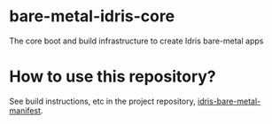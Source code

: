 # bare-metal-idris-core
The core boot and build infrastructure to create Idris bare-metal apps

# How to use this repository?
See build instructions, etc in the project repository, [idris-bare-metal-manifest](https://github.com/mokshasoft/idris-bare-metal-manifest.git).
